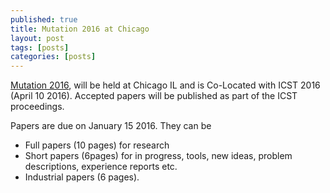 ```yaml
---
published: true
title: Mutation 2016 at Chicago
layout: post
tags: [posts]
categories: [posts]
---
```

[Mutation 2016](https://sites.google.com/site/mutation2016/mutation-2016), will be held at Chicago IL and is Co-Located with ICST 2016 (April 10 2016). Accepted papers will be published as part of the ICST proceedings.

Papers are due on January 15 2016. They can be 

* Full papers (10 pages) for research
* Short papers (6pages) for in progress,  tools, new ideas, problem descriptions, experience reports etc.
* Industrial papers (6 pages).
